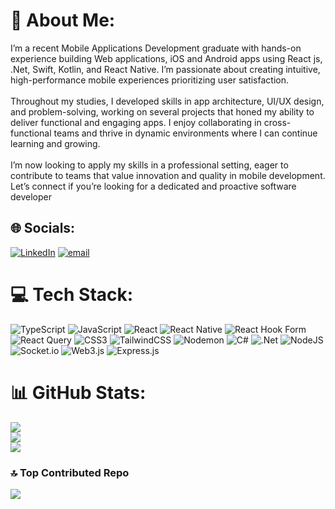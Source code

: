 # 💫 About Me:
I’m a recent Mobile Applications Development graduate with hands-on experience building Web applications, iOS and Android apps using React js, .Net, Swift, Kotlin, and React Native. I’m passionate about creating intuitive, high-performance mobile experiences prioritizing user satisfaction.<br><br>Throughout my studies, I developed skills in app architecture, UI/UX design, and problem-solving, working on several projects that honed my ability to deliver functional and engaging apps. I enjoy collaborating in cross-functional teams and thrive in dynamic environments where I can continue learning and growing.<br><br>I’m now looking to apply my skills in a professional setting, eager to contribute to teams that value innovation and quality in mobile development. Let’s connect if you’re looking for a dedicated and proactive software developer


## 🌐 Socials:
[![LinkedIn](https://img.shields.io/badge/LinkedIn-%230077B5.svg?logo=linkedin&logoColor=white)](https://linkedin.com/in/webguri) [![email](https://img.shields.io/badge/Email-D14836?logo=gmail&logoColor=white)](mailto:gursimrankhela@gmail.com) 

# 💻 Tech Stack:
![TypeScript](https://img.shields.io/badge/typescript-%23007ACC.svg?style=for-the-badge&logo=typescript&logoColor=white) ![JavaScript](https://img.shields.io/badge/javascript-%23323330.svg?style=for-the-badge&logo=javascript&logoColor=%23F7DF1E) ![React](https://img.shields.io/badge/react-%2320232a.svg?style=for-the-badge&logo=react&logoColor=%2361DAFB) ![React Native](https://img.shields.io/badge/react_native-%2320232a.svg?style=for-the-badge&logo=react&logoColor=%2361DAFB) ![React Hook Form](https://img.shields.io/badge/React%20Hook%20Form-%23EC5990.svg?style=for-the-badge&logo=reacthookform&logoColor=white) ![React Query](https://img.shields.io/badge/-React%20Query-FF4154?style=for-the-badge&logo=react%20query&logoColor=white) ![CSS3](https://img.shields.io/badge/css3-%231572B6.svg?style=for-the-badge&logo=css3&logoColor=white) ![TailwindCSS](https://img.shields.io/badge/tailwindcss-%2338B2AC.svg?style=for-the-badge&logo=tailwind-css&logoColor=white) ![Nodemon](https://img.shields.io/badge/NODEMON-%23323330.svg?style=for-the-badge&logo=nodemon&logoColor=%BBDEAD) ![C#](https://img.shields.io/badge/c%23-%23239120.svg?style=for-the-badge&logo=csharp&logoColor=white) ![.Net](https://img.shields.io/badge/.NET-5C2D91?style=for-the-badge&logo=.net&logoColor=white) ![NodeJS](https://img.shields.io/badge/node.js-6DA55F?style=for-the-badge&logo=node.js&logoColor=white) ![Socket.io](https://img.shields.io/badge/Socket.io-black?style=for-the-badge&logo=socket.io&badgeColor=010101) ![Web3.js](https://img.shields.io/badge/web3.js-F16822?style=for-the-badge&logo=web3.js&logoColor=white) ![Express.js](https://img.shields.io/badge/express.js-%23404d59.svg?style=for-the-badge&logo=express&logoColor=%2361DAFB)

# 📊 GitHub Stats:
![](https://github-readme-stats.vercel.app/api?username=Gursimran07316&theme=dark&hide_border=false&include_all_commits=true&count_private=true)<br/>
![](https://github-readme-streak-stats.herokuapp.com/?user=Gursimran07316&theme=dark&hide_border=false)<br/>
![](https://github-readme-stats.vercel.app/api/top-langs/?username=Gursimran07316&theme=dark&hide_border=false&include_all_commits=true&count_private=true&layout=compact)

### 🔝 Top Contributed Repo
![](https://github-contributor-stats.vercel.app/api?username=Gursimran07316&limit=5&theme=dark&combine_all_yearly_contributions=true)

<!-- Proudly created with GPRM ( https://gprm.itsvg.in ) -->
